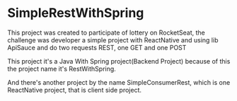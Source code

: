 # SimpleRestWithSpring

This project was created to participate of lottery on RocketSeat, the challenge was developer a simple project with ReactNative and using lib ApiSauce and do two requests REST, one GET and one POST

This project it's a Java With Spring project(Backend Project) because of this the project name it's RestWithSpring.

And there's another project by the name SimpleConsumerRest, which is one ReactNative project, that is client side project.

